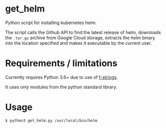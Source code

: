 # get_helm
Python script for installing kubernetes helm.

The script calls the Github API to find the latest release of helm, downloads
the `.tar.gz` archive from Google Cloud storage, extracts the helm binary
into the location specified and makes it executable by the current user.

# Requirements / limitations

Currently requires Python 3.6+ due to use of
[f-strings](https://www.python.org/dev/peps/pep-0498/).

It uses only modules from the python standard library.

# Usage
```bash
$ python3 get_helm.py /usr/local/bin/helm
```
